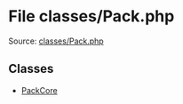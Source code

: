 File classes/Pack.php
=========

Source: [classes/Pack.php](https://github.com/PrestaShop/PrestaShop/blob/1.5.6.3/classes/Pack.php)


Classes
-------

* [PackCore](class.PackCore.md)

